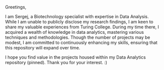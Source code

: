 Greetings,

I am Sergej, a Biotechnology specialist with expertise in Data Analysis. 
While I am unable to publicly disclose my research findings, I am keen to share my valuable experiences from Turing College.
During my time there, I acquired a wealth of knowledge in data analytics, mastering various techniques and methodologies. 
Though the number of projects may be modest, I am committed to continuously enhancing my skills, ensuring that this repository will expand over time.

I hope you find value in the projects housed within my Data Analytics repository (pinned). Thank you for your interest. :)

<!---
srgchar/srgchar is a ✨ special ✨ repository because its `README.md` (this file) appears on your GitHub profile.
You can click the Preview link to take a look at your changes.
--->
